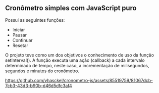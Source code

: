 ## Cronômetro simples com JavaScript puro

Possui as seguintes funções:

- Iniciar
- Pausar
- Continuar
- Resetar

O projeto teve como um dos objetivos o conhecimento de uso da função setInterval(). A função executa uma ação (callback) a cada intervalo determinado de tempo, neste caso, a incrementação de milisegundos, segundos e minutos do cronômetro.



https://github.com/vhasckel/cronometro-js/assets/85519759/81067dcb-7cb3-43d3-b90b-d46d5dfc3af4

